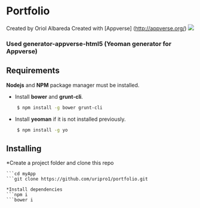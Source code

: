 Portfolio
============

Created by Oriol Albareda
Created with [Appverse] (http://appverse.org/)
![](http://appversed.files.wordpress.com/2012/12/logo.png)

### Used generator-appverse-html5 (Yeoman generator for Appverse)

Requirements
-------------
**Nodejs** and **NPM** package manager must be installed.

* Install **bower** and **grunt-cli**.

```bash
    $ npm install -g bower grunt-cli
```
 
* Install **yeoman** if it is not installed previously.

```bash
    $ npm install -g yo
```

Installing
-------------

*Create a project folder and clone this repo
```mkdir myApp
```cd myApp
```git clone https://github.com/uripro1/portfolio.git

*Install dependencies
```npm i
```bower i